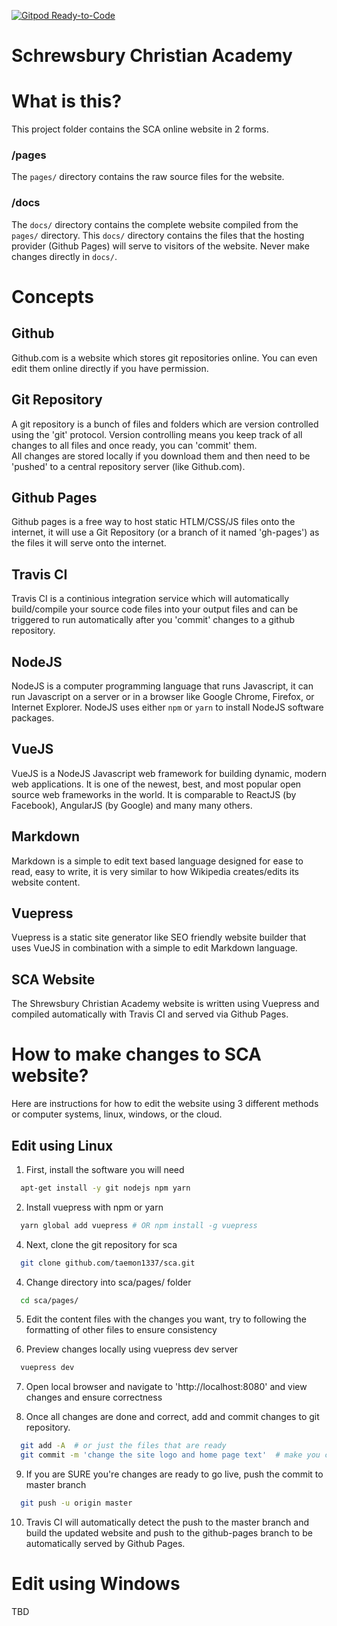 [![Gitpod Ready-to-Code](https://img.shields.io/badge/Gitpod-Ready--to--Code-blue?logo=gitpod)](https://gitpod.io/#https://github.com/taemon1337/sca)

# Schrewsbury Christian Academy

# What is this?
This project folder contains the SCA online website in 2 forms.

### /pages
The `pages/` directory contains the raw source files for the website.

### /docs
The `docs/` directory contains the complete website compiled from the `pages/` directory.
This `docs/` directory contains the files that the hosting provider (Github Pages) will serve to visitors of the website.  Never make changes directly in `docs/`.

# Concepts

## Github
Github.com is a website which stores git repositories online.  You can even edit them online directly if you have permission.

## Git Repository
A git repository is a bunch of files and folders which are version controlled using the 'git' protocol.  Version controlling means you keep track of all changes to all files and once ready, you can 'commit' them.  
All changes are stored locally if you download them and then need to be 'pushed' to a central repository server (like Github.com).

## Github Pages
Github pages is a free way to host static HTLM/CSS/JS files onto the internet, it will use a Git Repository (or a branch of it named 'gh-pages') as the files it will serve onto the internet.

## Travis CI
Travis CI is a continious integration service which will automatically build/compile your source code files into your output files and can be triggered to run automatically after you 'commit' changes to a github repository.

## NodeJS
NodeJS is a computer programming language that runs Javascript, it can run Javascript on a server or in a browser like Google Chrome, Firefox, or Internet Explorer.  NodeJS uses either `npm` or `yarn` to install NodeJS software packages.

## VueJS
VueJS is a NodeJS Javascript web framework for building dynamic, modern web applications.  It is one of the newest, best, and most popular open source web frameworks in the world.  It is comparable to ReactJS (by Facebook), AngularJS (by Google) and many many others.

## Markdown
Markdown is a simple to edit text based language designed for ease to read, easy to write, it is very similar to how Wikipedia creates/edits its website content.

## Vuepress
Vuepress is a static site generator like SEO friendly website builder that uses VueJS in combination with a simple to edit Markdown language.

## SCA Website
The Shrewsbury Christian Academy website is written using Vuepress and compiled automatically with Travis CI and served via Github Pages.


# How to make changes to SCA website?
Here are instructions for how to edit the website using 3 different methods or computer systems, linux, windows, or the cloud.

## Edit using Linux

1. First, install the software you will need
```bash
  apt-get install -y git nodejs npm yarn
```

2. Install vuepress with npm or yarn
```bash
  yarn global add vuepress # OR npm install -g vuepress
```

4. Next, clone the git repository for sca
```bash
  git clone github.com/taemon1337/sca.git
```

4. Change directory into sca/pages/ folder
```bash
  cd sca/pages/
```

5. Edit the content files with the changes you want, try to following the formatting of other files to ensure consistency

6. Preview changes locally using vuepress dev server
```bash
  vuepress dev
```

7. Open local browser and navigate to 'http://localhost:8080' and view changes and ensure correctness

8. Once all changes are done and correct, add and commit changes to git repository.
```bash
  git add -A  # or just the files that are ready
  git commit -m 'change the site logo and home page text'  # make you commit message meaningful
```

9. If you are SURE you're changes are ready to go live, push the commit to master branch
```bash
  git push -u origin master
```

10. Travis CI will automatically detect the push to the master branch and build the updated website and push to the github-pages branch to be automatically served by Github Pages.


# Edit using Windows
TBD






